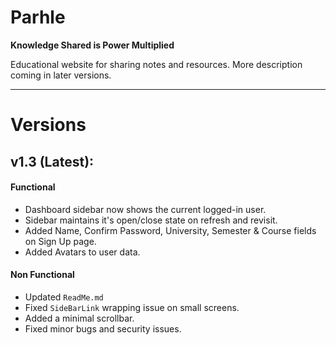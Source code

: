 # Parhle
**Knowledge Shared is Power Multiplied**

Educational website for sharing notes and resources. More description coming in later versions.

---

# Versions

## v1.3 (Latest):

#### Functional
- Dashboard sidebar now shows the current logged-in user.
- Sidebar maintains it's open/close state on refresh and revisit.
- Added Name, Confirm Password, University, Semester & Course fields on Sign Up page.
- Added Avatars to user data.

#### Non Functional
- Updated `ReadMe.md`
- Fixed `SideBarLink` wrapping issue on small screens.
- Added a minimal scrollbar.
- Fixed minor bugs and security issues.